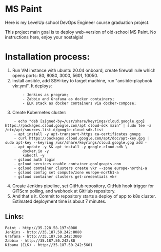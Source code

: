 # MS Paint

Here is my LevelUp school DevOps Engineer course graduation project.

This project main goal is to deploy web-version of old-school MS Paint.
No instructions here, enjoy your nostalgia!

# Installation process:
1) Run VM instance with ubuntu 20.04 onboard, create firewall rule which opens ports: 80, 8080, 3000, 5601, 10050.
2) Install ansible, add SSH-key to target machine, run "ansible-playbook vkr.yml". 
   It deploys:
```
        - Jenkins as program;
        - Zabbix and Grafana as docker containers;
        - ELK stack as docker containers via docker-compose;
```
3) Create Kubernetes cluster:
```
    - echo "deb [signed-by=/usr/share/keyrings/cloud.google.gpg] https://packages.cloud.google.com/apt cloud-sdk main" | sudo tee -a /etc/apt/sources.list.d/google-cloud-sdk.list
    - apt install -y apt-transport-https ca-certificates gnupg
    - curl https://packages.cloud.google.com/apt/doc/apt-key.gpg | sudo apt-key --keyring /usr/share/keyrings/cloud.google.gpg add -
    - apt update -y && apt install -y google-cloud-sdk \
        docker.io -y
        kubectl -y
    - gcloud auth login
    - gcloud services enable container.goolgeapis.com
    - gcloud container clusters create vkr --zone europe-north1-a
    - gcloud config set compute/zone europe-north1-a
    - gcloud container clusters get-credentials vkr
```
4) Create Jenkins pipeline, set GitHub repository, GitHub hook trigger for GITScm polling, and webhook at GitHub repository.
5) And that's it. Commit to repository starts a deploy of app to k8s cluster. Estimated deployment time is about 7 minutes.

## Links:
```
Paint - http://35.228.58.197:8080
Jenkins - http://35.187.50.242:8080
Grafana - http://35.187.50.242:3000
Zabbix - http://35.187.50.242:80
Kibana (ELK) - http://35.187.50.242:5601
```